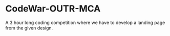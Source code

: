 # CodeWar-OUTR-MCA

A 3 hour long coding competition where we have to develop a landing page from the given design.
